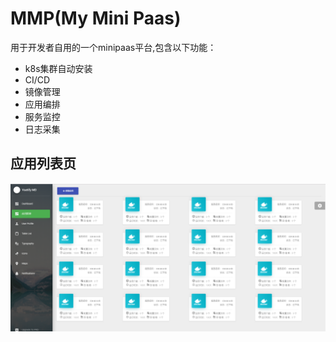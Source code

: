 # MMP(My Mini Paas)
  用于开发者自用的一个minipaas平台,包含以下功能：
- k8s集群自动安装
- CI/CD
- 镜像管理
- 应用编排
- 服务监控
- 日志采集

## 应用列表页
![](doc/example_app_list.png)